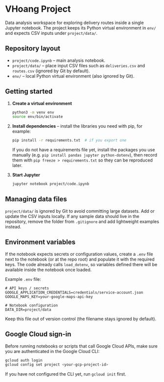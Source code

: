 # VHoang Project

Data analysis workspace for exploring delivery routes inside a single Jupyter notebook. The project keeps its Python virtual environment in `env/` and expects CSV inputs under `project/data/`.

## Repository layout

- `project/code.ipynb` – main analysis notebook.
- `project/data/` – place input CSV files such as `deliveries.csv` and `routes.csv` (ignored by Git by default).
- `env/` – local Python virtual environment (also ignored by Git).

## Getting started

1. **Create a virtual environment**
   ```bash
   python3 -m venv env
   source env/bin/activate
   ```
2. **Install dependencies** – install the libraries you need with pip, for example:
   ```bash
   pip install -r requirements.txt  # if you export one
   ```
   If you do not have a requirements file yet, install the packages you use manually (e.g. `pip install pandas jupyter python-dotenv`), then record them with `pip freeze > requirements.txt` so they can be reproduced later.

3. **Start Jupyter**
   ```bash
   jupyter notebook project/code.ipynb
   ```

## Managing data files

`project/data/` is ignored by Git to avoid committing large datasets. Add or update the CSV inputs locally. If any sample data should live in the repository, remove the folder from `.gitignore` and add lightweight examples instead.

## Environment variables

If the notebook expects secrets or configuration values, create a `.env` file next to the notebook (or at the repo root) and populate it with the required keys. The code already calls `load_dotenv`, so variables defined there will be available inside the notebook once loaded.

Example `.env` file:

```env
# API keys / secrets
GOOGLE_APPLICATION_CREDENTIALS=credentials/service-account.json
GOOGLE_MAPS_KEY=your-google-maps-api-key

# Notebook configuration
DATA_DIR=project/data
```

Keep this file out of version control (the filename stays ignored by default).

## Google Cloud sign-in

Before running notebooks or scripts that call Google Cloud APIs, make sure you are authenticated in the Google Cloud CLI:

```bash
gcloud auth login
gcloud config set project <your-gcp-project-id>
```

If you have not configured the CLI yet, run `gcloud init` first.
